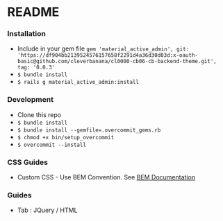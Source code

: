 # README

### Installation
* Include in your gem file `gem 'material_active_admin', git: 'https://df904bb2139524576157658f2291d4a36d30d03d:x-oauth-basic@github.com/cleverbanana/cl0000-cb06-cb-backend-theme.git', tag: '0.0.3'
`
* `$ bundle install`
* `$ rails g material_active_admin:install`

### Development
* Clone this repo
* `$ bundle install`
* `$ bundle install --gemfile=.overcommit_gems.rb`
* `$ chmod +x bin/setup_overcommit`
* `$ overcommit --install`

### CSS Guides
* Custom CSS - Use BEM Convention. See [BEM Documentation](http://getbem.com/naming/)


### Guides
- Tab : JQuery / HTML
